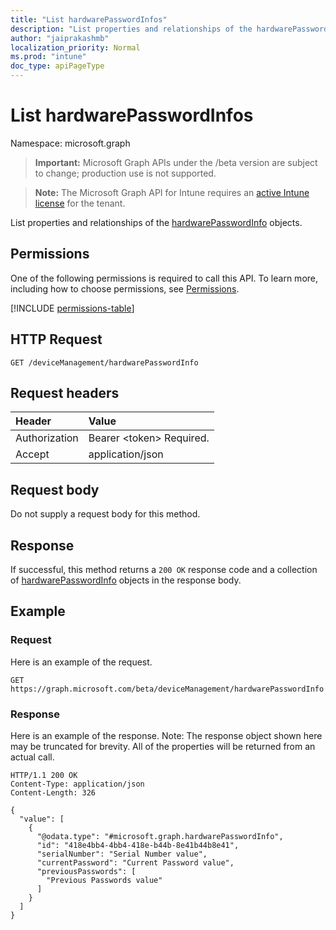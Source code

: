 ```yaml
---
title: "List hardwarePasswordInfos"
description: "List properties and relationships of the hardwarePasswordInfo objects."
author: "jaiprakashmb"
localization_priority: Normal
ms.prod: "intune"
doc_type: apiPageType
---
```


# List hardwarePasswordInfos

Namespace: microsoft.graph

> **Important:** Microsoft Graph APIs under the /beta version are subject to change; production use is not supported.

> **Note:** The Microsoft Graph API for Intune requires an [active Intune license](https://go.microsoft.com/fwlink/?linkid=839381) for the tenant.

List properties and relationships of the [hardwarePasswordInfo](../resources/intune-deviceconfig-hardwarepasswordinfo.md) objects.

## Permissions
One of the following permissions is required to call this API. To learn more, including how to choose permissions, see [Permissions](/graph/permissions-reference).

<!-- { "blockType": "permissions", "name": "intune_deviceconfig_hardwarepasswordinfo_list" } -->
[!INCLUDE [permissions-table](../includes/permissions/intune-deviceconfig-hardwarepasswordinfo-list-permissions.md)]

## HTTP Request
<!-- {
  "blockType": "ignored"
}
-->
``` http
GET /deviceManagement/hardwarePasswordInfo
```

## Request headers
|Header|Value|
|:---|:---|
|Authorization|Bearer &lt;token&gt; Required.|
|Accept|application/json|

## Request body
Do not supply a request body for this method.

## Response
If successful, this method returns a `200 OK` response code and a collection of [hardwarePasswordInfo](../resources/intune-deviceconfig-hardwarepasswordinfo.md) objects in the response body.

## Example

### Request
Here is an example of the request.
``` http
GET https://graph.microsoft.com/beta/deviceManagement/hardwarePasswordInfo
```

### Response
Here is an example of the response. Note: The response object shown here may be truncated for brevity. All of the properties will be returned from an actual call.
``` http
HTTP/1.1 200 OK
Content-Type: application/json
Content-Length: 326

{
  "value": [
    {
      "@odata.type": "#microsoft.graph.hardwarePasswordInfo",
      "id": "418e4bb4-4bb4-418e-b44b-8e41b44b8e41",
      "serialNumber": "Serial Number value",
      "currentPassword": "Current Password value",
      "previousPasswords": [
        "Previous Passwords value"
      ]
    }
  ]
}
```
